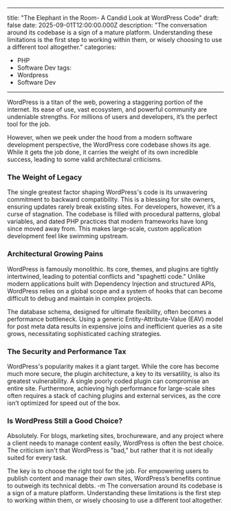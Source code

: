 
---
title: "The Elephant in the Room- A Candid Look at WordPress Code"
draft: false
date: 2025-09-01T12:00:00.000Z
description: "The conversation around its codebase is a sign of a mature platform. Understanding these limitations is the first step to working within them, or wisely choosing to use a different tool altogether."
categories:
  - PHP
  - Software Dev
tags:
  - Wordpress
  - Software Dev
---

WordPress is a titan of the web, powering a staggering portion of the internet. Its ease of use, vast ecosystem, and powerful community are undeniable strengths. For millions of users and developers, it’s the perfect tool for the job.

However, when we peek under the hood from a modern software development perspective, the WordPress core codebase shows its age. While it gets the job done, it carries the weight of its own incredible success, leading to some valid architectural criticisms.

### The Weight of Legacy

The single greatest factor shaping WordPress's code is its unwavering commitment to backward compatibility. This is a blessing for site owners, ensuring updates rarely break existing sites. For developers, however, it’s a curse of stagnation. The codebase is filled with procedural patterns, global variables, and dated PHP practices that modern frameworks have long since moved away from. This makes large-scale, custom application development feel like swimming upstream.

### Architectural Growing Pains

WordPress is famously monolithic. Its core, themes, and plugins are tightly intertwined, leading to potential conflicts and "spaghetti code." Unlike modern applications built with Dependency Injection and structured APIs, WordPress relies on a global scope and a system of hooks that can become difficult to debug and maintain in complex projects.

The database schema, designed for ultimate flexibility, often becomes a performance bottleneck. Using a generic Entity-Attribute-Value (EAV) model for post meta data results in expensive joins and inefficient queries as a site grows, necessitating sophisticated caching strategies.

### The Security and Performance Tax

WordPress's popularity makes it a giant target. While the core has become much more secure, the plugin architecture, a key to its versatility, is also its greatest vulnerability. A single poorly coded plugin can compromise an entire site. Furthermore, achieving high performance for large-scale sites often requires a stack of caching plugins and external services, as the core isn’t optimized for speed out of the box.

### Is WordPress Still a Good Choice?

Absolutely. For blogs, marketing sites, brochureware, and any project where a client needs to manage content easily, WordPress is often the best choice. The criticism isn't that WordPress is "bad," but rather that it is not ideally suited for every task.

The key is to choose the right tool for the job. For empowering users to publish content and manage their own sites, WordPress’s benefits continue to outweigh its technical debts.  -m The conversation around its codebase is a sign of a mature platform. Understanding these limitations is the first step to working within them, or wisely choosing to use a different tool altogether.
